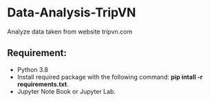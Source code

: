# Data-Analysis-TripVN
Analyze data taken from website tripvn.com
## Requirement:
+ Python 3.8
+ Install required package with the following command: **pip intall -r requirements.txt**.
+ Jupyter Note Book or Jupyter Lab.

